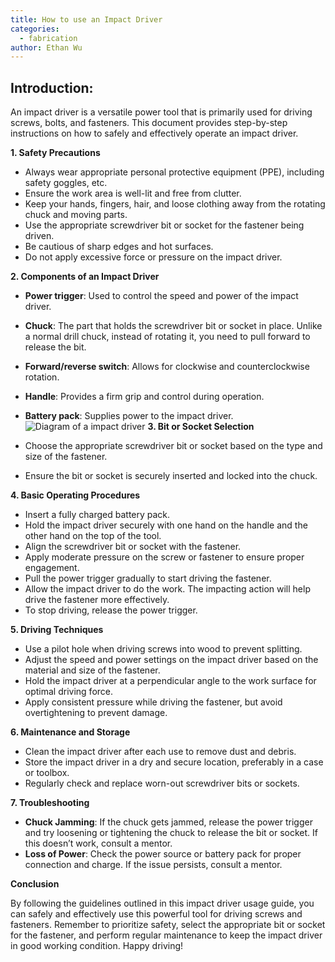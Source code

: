 ```yaml
---
title: How to use an Impact Driver
categories: 
  - fabrication
author: Ethan Wu
---
```

## Introduction:

An impact driver is a versatile power tool that is primarily used for driving screws, bolts, and fasteners. This document provides step-by-step instructions on how to safely and effectively operate an impact driver.

**1. Safety Precautions**

- Always wear appropriate personal protective equipment (PPE), including safety goggles, etc.
- Ensure the work area is well-lit and free from clutter.
- Keep your hands, fingers, hair, and loose clothing away from the rotating chuck and moving parts.
- Use the appropriate screwdriver bit or socket for the fastener being driven.
- Be cautious of sharp edges and hot surfaces.
- Do not apply excessive force or pressure on the impact driver.

**2. Components of an Impact Driver**

- **Power trigger**: Used to control the speed and power of the impact driver.
- **Chuck**: The part that holds the screwdriver bit or socket in place. Unlike a normal drill chuck, instead of rotating it, you need to pull forward to release the bit.
- **Forward/reverse switch**: Allows for clockwise and counterclockwise rotation.
- **Handle**: Provides a firm grip and control during operation.
- **Battery pack**: Supplies power to the impact driver.
![Diagram of a impact driver](https://cdn.discordapp.com/attachments/983922080879869962/1127040973503987712/CID-3-1.png)
**3. Bit or Socket Selection**

- Choose the appropriate screwdriver bit or socket based on the type and size of the fastener.
- Ensure the bit or socket is securely inserted and locked into the chuck.

**4. Basic Operating Procedures**

- Insert a fully charged battery pack.
- Hold the impact driver securely with one hand on the handle and the other hand on the top of the tool.
- Align the screwdriver bit or socket with the fastener.
- Apply moderate pressure on the screw or fastener to ensure proper engagement.
- Pull the power trigger gradually to start driving the fastener.
- Allow the impact driver to do the work. The impacting action will help drive the fastener more effectively.
- To stop driving, release the power trigger.

**5. Driving Techniques**

- Use a pilot hole when driving screws into wood to prevent splitting.
- Adjust the speed and power settings on the impact driver based on the material and size of the fastener.
- Hold the impact driver at a perpendicular angle to the work surface for optimal driving force.
- Apply consistent pressure while driving the fastener, but avoid overtightening to prevent damage.

**6. Maintenance and Storage**

- Clean the impact driver after each use to remove dust and debris.
- Store the impact driver in a dry and secure location, preferably in a case or toolbox.
- Regularly check and replace worn-out screwdriver bits or sockets.

**7. Troubleshooting**

- **Chuck Jamming**: If the chuck gets jammed, release the power trigger and try loosening or tightening the chuck to release the bit or socket. If this doesn’t work, consult a mentor.
- **Loss of Power**: Check the power source or battery pack for proper connection and charge. If the issue persists, consult a mentor.

**Conclusion**

By following the guidelines outlined in this impact driver usage guide, you can safely and effectively use this powerful tool for driving screws and fasteners. Remember to prioritize safety, select the appropriate bit or socket for the fastener, and perform regular maintenance to keep the impact driver in good working condition. Happy driving!